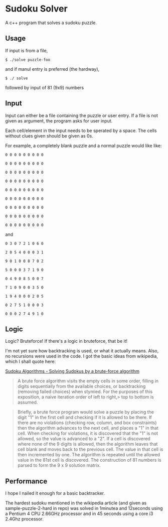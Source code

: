 Sudoku Solver
=============

A c++ program that solves a sudoku puzzle.

Usage
-----

If input is from a file,

`$ ./solve puzzle-foo`

and if manul entry is preferred (the hardway),

`$ ./ solve`

followed by input of 81 (9x9) numbers

Input
-----

Input can either be a file containing the puzzle or user entry.
If a file is not given as argument, the program asks for user input.

Each cell/element in the input needs to be sperated by a space. The cells
without clues given should be given as 0s.

For example, a completely blank puzzle and a normal puzzle would like like:

    0 0 0 0 0 0 0 0 0

    0 0 0 0 0 0 0 0 0

    0 0 0 0 0 0 0 0 0

    0 0 0 0 0 0 0 0 0

    0 0 0 0 0 0 0 0 0

    0 0 0 0 0 0 0 0 0

    0 0 0 0 0 0 0 0 0

    0 0 0 0 0 0 0 0 0

    0 0 0 0 0 0 0 0 0
    
and 

	0 3 0 7 2 1 0 6 0

	2 0 5 4 0 0 0 3 1

	9 0 1 0 0 8 7 0 2

	5 0 0 0 3 7 1 9 0

	0 4 9 0 8 5 0 0 7

	7 1 0 9 0 0 3 5 0

	1 9 4 0 0 0 2 0 5

	0 2 7 5 1 0 0 0 3

	0 0 0 2 7 4 9 1 0



Logic
-----
Logic? Bruteforce! If there's a logic in bruteforce, that be it!

I'm not yet sure how backtracking is used, or what it actually means.
Also, no recursions were used in the code. I got the basic ideas from wikipedia,
which I shall quote here:

[Sudoku Algorithms - Solving Sudokus by a brute-force algorithm](http://en.wikipedia.org/wiki/Sudoku_algorithms#Solving_Sudokus_by_a_brute-force_algorithm)

> A brute force algorithm visits the empty cells in some order, filling in
> digits sequentially from the available choices, or backtracking
> (removing failed choices) when stymied. For the purposes of this exposition,
> a naive iteration order of left to right,> top to bottom is assumed.

> Briefly, a brute force program would solve a puzzle by placing the digit "1"
> in the first cell and checking if it is allowed to be there. If there are no
> violations (checking row, column, and box constraints) then the algorithm
> advances to the next cell, and places a "1" in that cell. When checking
> for violations, it is discovered that the "1" is not allowed, so the value is
> advanced to a "2". If a cell is discovered where none of the 9 digits is
> allowed, then the algorithm leaves that cell blank and moves back to the
> previous cell. The value in that cell is then incremented by one. The
> algorithm is repeated until the allowed value in the 81st cell is discovered.
> The construction of 81 numbers is parsed to form the 9 x 9 solution matrix.


Performance
-----------
I hope I nailed it enough for a basic backtracker.

The hardest sudoku mentioned in the wikipedia article (and given as 
sample-puzzle-2-hard in repo) was solved in 1minutea and 12seconds using a Pentium 4 CPU 2.66GHz processor
and in 45 seconds using a core i3 2.4Ghz processor.
